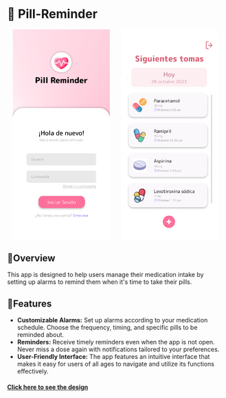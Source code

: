 # 💊 Pill-Reminder

<div style="display: flex; justify-content: space-around; margin-bottom: 20px;">
    <img src="https://github.com/saracarolina12/Pill-Reminder/blob/main/docs/Prototype/Login.png?raw=true" alt="Login-img" style="max-width: 45%; height: auto;">
    <img src="https://github.com/saracarolina12/Pill-Reminder/blob/main/docs/Prototype/Main.png?raw=true" alt="Main-img" style="max-width: 45%; height: auto;">
</div>


## 🔹Overview
This app is designed to help users manage their medication intake by setting up alarms to remind them when it's time to take their pills.

## 🔹Features
* <b>Customizable Alarms:</b> Set up alarms according to your medication schedule. Choose the frequency, timing, and specific pills to be reminded about.
* <b>Reminders:</b> Receive timely reminders even when the app is not open. Never miss a dose again with notifications tailored to your preferences.
* <b>User-Friendly Interface:</b> The app features an intuitive interface that makes it easy for users of all ages to navigate and utilize its functions effectively.

#### [Click here to see the design](https://www.figma.com/file/JafidPtdXr40Ym0kXqChK8/Pill-Reminder-App?type=design&node-id=0%3A1&mode=design&t=ZD8FyTgTbJJlHRo8-1)

